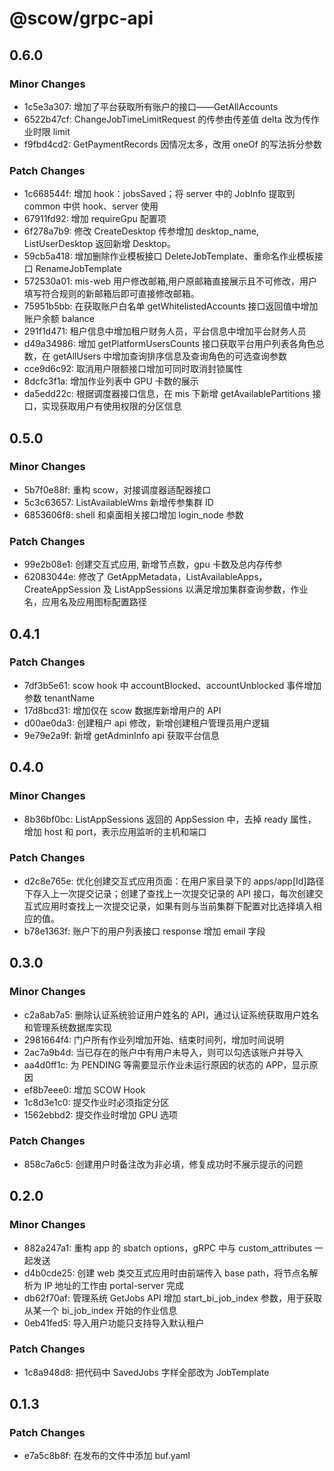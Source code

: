 # @scow/grpc-api

## 0.6.0

### Minor Changes

- 1c5e3a307: 增加了平台获取所有账户的接口——GetAllAccounts
- 6522b47cf: ChangeJobTimeLimitRequest 的传参由传差值 delta 改为传作业时限 limit
- f9fbd4cd2: GetPaymentRecords 因情况太多，改用 oneOf 的写法拆分参数

### Patch Changes

- 1c668544f: 增加 hook：jobsSaved；将 server 中的 JobInfo 提取到 common 中供 hook、server 使用
- 67911fd92: 增加 requireGpu 配置项
- 6f278a7b9: 修改 CreateDesktop 传参增加 desktop_name, ListUserDesktop 返回新增 Desktop。
- 59cb5a418: 增加删除作业模板接口 DeleteJobTemplate、重命名作业模板接口 RenameJobTemplate
- 572530a01: mis-web 用户修改邮箱,用户原邮箱直接展示且不可修改，用户填写符合规则的新邮箱后即可直接修改邮箱。
- 75951b5bb: 在获取账户白名单 getWhitelistedAccounts 接口返回值中增加账户余额 balance
- 291f1d471: 租户信息中增加租户财务人员，平台信息中增加平台财务人员
- d49a34986: 增加 getPlatformUsersCounts 接口获取平台用户列表各角色总数，在 getAllUsers 中增加查询排序信息及查询角色的可选查询参数
- cce9d6c92: 取消用户限额接口增加可同时取消封锁属性
- 8dcfc3f1a: 增加作业列表中 GPU 卡数的展示
- da5edd22c: 根据调度器接口信息，在 mis 下新增 getAvailablePartitions 接口，实现获取用户有使用权限的分区信息

## 0.5.0

### Minor Changes

- 5b7f0e88f: 重构 scow，对接调度器适配器接口
- 5c3c63657: ListAvailableWms 新增传参集群 ID
- 6853606f8: shell 和桌面相关接口增加 login_node 参数

### Patch Changes

- 99e2b08e1: 创建交互式应用, 新增节点数，gpu 卡数及总内存传参
- 62083044e: 修改了 GetAppMetadata，ListAvailableApps，CreateAppSession 及 ListAppSessions 以满足增加集群查询参数，作业名，应用名及应用图标配置路径

## 0.4.1

### Patch Changes

- 7df3b5e61: scow hook 中 accountBlocked、accountUnblocked 事件增加参数 tenantName
- 17d8bcd31: 增加仅在 scow 数据库新增用户的 API
- d00ae0da3: 创建租户 api 修改，新增创建租户管理员用户逻辑
- 9e79e2a9f: 新增 getAdminInfo api 获取平台信息

## 0.4.0

### Minor Changes

- 8b36bf0bc: ListAppSessions 返回的 AppSession 中，去掉 ready 属性，增加 host 和 port，表示应用监听的主机和端口

### Patch Changes

- d2c8e765e: 优化创建交互式应用页面：在用户家目录下的 apps/app[Id]路径下存入上一次提交记录；创建了查找上一次提交记录的 API 接口，每次创建交互式应用时查找上一次提交记录，如果有则与当前集群下配置对比选择填入相应的值。
- b78e1363f: 账户下的用户列表接口 response 增加 email 字段

## 0.3.0

### Minor Changes

- c2a8ab7a5: 删除认证系统验证用户姓名的 API，通过认证系统获取用户姓名和管理系统数据库实现
- 2981664f4: 门户所有作业列增加开始、结束时间列，增加时间说明
- 2ac7a9b4d: 当已存在的账户中有用户未导入，则可以勾选该账户并导入
- aa4d0ff1c: 为 PENDING 等需要显示作业未运行原因的状态的 APP，显示原因
- ef8b7eee0: 增加 SCOW Hook
- 1c8d3e1c0: 提交作业时必须指定分区
- 1562ebbd2: 提交作业时增加 GPU 选项

### Patch Changes

- 858c7a6c5: 创建用户时备注改为非必填，修复成功时不展示提示的问题

## 0.2.0

### Minor Changes

- 882a247a1: 重构 app 的 sbatch options，gRPC 中与 custom_attributes 一起发送
- d4b0cde25: 创建 web 类交互式应用时由前端传入 base path，将节点名解析为 IP 地址的工作由 portal-server 完成
- db62f70af: 管理系统 GetJobs API 增加 start_bi_job_index 参数，用于获取从某一个 bi_job_index 开始的作业信息
- 0eb41fed5: 导入用户功能只支持导入默认租户

### Patch Changes

- 1c8a948d8: 把代码中 SavedJobs 字样全部改为 JobTemplate

## 0.1.3

### Patch Changes

- e7a5c8b8f: 在发布的文件中添加 buf.yaml
